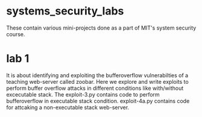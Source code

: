 # systems_security_labs
These contain various mini-projects done as a part of MIT's system security course.

# lab 1
It is about identifying and exploiting the bufferoverflow vulnerabilties of a teaching web-server called zoobar. Here we explore and write exploits to perform buffer overflow attacks in different conditions like with/without excecutable stack. The exploit-3.py contains code to perform bufferoverflow in executable stack condition. exploit-4a.py contains code for attcaking a non-executable stack web-server. 
